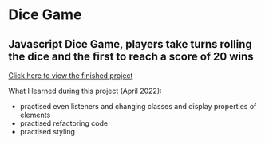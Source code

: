 # Dice Game

## Javascript Dice Game, players take turns rolling the dice and the first to reach a score of 20 wins

[Click here to view the finished project](https://j-pohl.github.io/dicegame/)

What I learned during this project (April 2022):
- practised even listeners and changing classes and display properties of elements
- practised refactoring code
- practised styling
